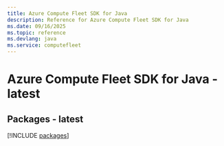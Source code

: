 ```yaml
---
title: Azure Compute Fleet SDK for Java
description: Reference for Azure Compute Fleet SDK for Java
ms.date: 09/16/2025
ms.topic: reference
ms.devlang: java
ms.service: computefleet
---
```

# Azure Compute Fleet SDK for Java - latest
## Packages - latest
[!INCLUDE [packages](compute-fleet-index.md)]